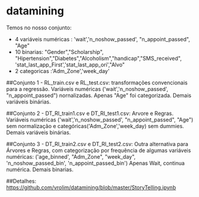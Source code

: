 # datamining
Temos no nosso conjunto: 
  * 4 variáveis numéricas : 'wait','n_noshow_passed', "n_appoint_passed", "Age" 
  * 10 binarias: "Gender","Scholarship", "Hipertension","Diabetes","Alcoholism","handicap","SMS_received", 'stat_last_app_First','stat_last_app_ori',"Alvo"
  * 2 categoricas :'Adm_Zone','week_day'
  
  
##Conjunto 1 - RL_train.csv e RL_test.csv:
transformações convencionais para a regressão. 
Variáveis numéricas ('wait','n_noshow_passed', "n_appoint_passed") nornalizadas. Apenas "Age" foi categorizada. 
Demais variáveis binárias.

##Conjunto 2 - DT_RI_train1.csv e DT_RI_test1.csv:
Arvore e Regras.
Variáveis numéricas ('wait','n_noshow_passed', "n_appoint_passed", "Age") sem normalização e categóricas('Adm_Zone','week_day) sem dummies. 
Demais variáveis binárias.

##Conjunto 3 - DT_RI_train2.csv e DT_RI_test2.csv:
Outra alternativa para Árvores e Regras, com categorização por frequência de algumas variáveis numéricas:
('age_binned', "Adm_Zone", "week_day", 'n_noshow_passed_bin', 'n_appoint_passed_bin')
Apenas Wait, continua numérica. Demais binarias.


##Detalhes: https://github.com/vrolim/datamining/blob/master/StoryTelling.ipynb




